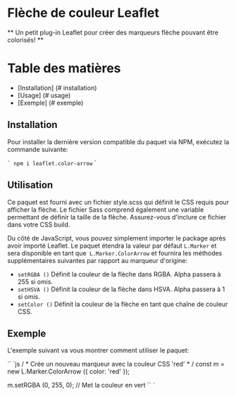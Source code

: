 # Flèche de couleur Leaflet

** Un petit plug-in Leaflet pour créer des marqueurs flèche pouvant être colorisés! **

# Table des matières
- [Installation] (# installation)
- [Usage] (# usage)
- [Exemple] (# exemple)

## Installation

Pour installer la dernière version compatible du paquet via NPM, exécutez la commande suivante:

`` `
npm i leaflet.color-arrow
`` `

## Utilisation

Ce paquet est fourni avec un fichier style.scss qui définit le CSS requis pour afficher la flèche. Le fichier Sass comprend également une variable permettant de définir la taille de la flèche. Assurez-vous d'inclure ce fichier dans votre CSS build.

Du côté de JavaScript, vous pouvez simplement importer le package après avoir importé Leaflet. Le paquet étendra la valeur par défaut `L.Marker` et sera disponible en tant que` L.Marker.ColorArrow` et fournira les méthodes supplémentaires suivantes par rapport au marqueur d'origine:

- `setRGBA ()` Définit la couleur de la flèche dans RGBA. Alpha passera à 255 si omis.
- `setHSVA ()` Définit la couleur de la flèche dans HSVA. Alpha passera à 1 si omis.
- `setColor ()` Définit la couleur de la flèche en tant que chaîne de couleur CSS.

## Exemple

L'exemple suivant va vous montrer comment utiliser le paquet:


`` `js
/ * Crée un nouveau marqueur avec la couleur CSS 'red' * /
const m = new L.Marker.ColorArrow ({
  color: 'red'
});

m.setRGBA (0, 255, 0); // Met la couleur en vert
`` `
